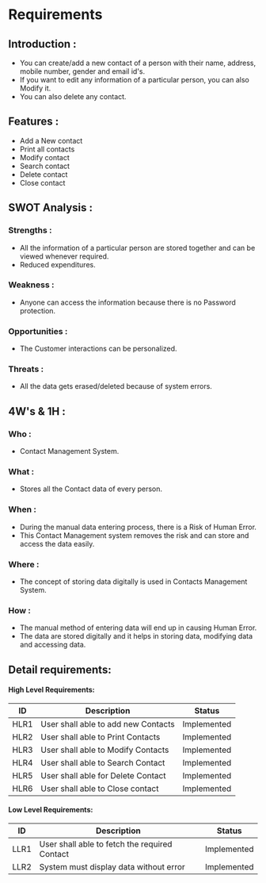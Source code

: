 # Requirements
## Introduction :

- You can create/add a new contact of a person with their name, address, mobile number, gender and email id's.
- If you want to edit any information of a particular person, you can also Modify it.
- You can also delete any contact.


## Features :

- Add a New contact
- Print all contacts
- Modify contact
- Search contact
- Delete contact
- Close contact


## SWOT Analysis :
### Strengths :
- All the information of a particular person are stored together and can be viewed whenever required.
- Reduced expenditures.


### Weakness :
- Anyone can access the information because there is no Password protection.


### Opportunities :
- The Customer interactions can be personalized.


### Threats : 
- All the data gets erased/deleted because of system errors.


## 4W's & 1H : 
### Who :
- Contact Management System.


### What :
- Stores all the Contact data of every person.


### When :
- During the manual data entering process, there is a Risk of Human Error.
- This Contact Management system removes the risk and can store and access the data easily.


### Where : 
- The concept of storing data digitally is used in Contacts Management System.


### How : 
- The manual method of entering data will end up in causing Human Error.
- The data are stored digitally and it helps in storing data, modifying data and accessing data.


## Detail requirements:

#### High Level Requirements:
| ID | Description | Status |
|------|------|------|
| HLR1 | User shall able to add new Contacts | Implemented
| HLR2 | User shall able to Print Contacts | Implemented
| HLR3 | User shall able to Modify Contacts |	Implemented
| HLR4 | User shall able to Search Contact | Implemented
| HLR5 | User shall able for Delete Contact  |	Implemented
| HLR6 | User shall able to Close contact | Implemented

#### Low Level Requirements:

| ID | Description | Status |
|-------|------|------|
| LLR1 | User shall able to fetch the required Contact | Implemented 
| LLR2 | System must display data without error | Implemented



